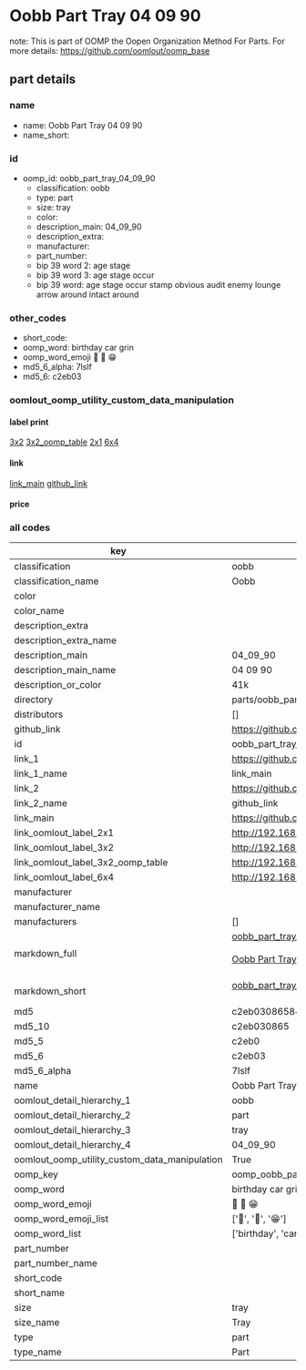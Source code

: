 # Oobb Part Tray 04 09 90  

note: This is part of OOMP the Oopen Organization Method For Parts. For more details: https://github.com/oomlout/oomp_base

##  part details





### name
* name: Oobb Part Tray 04 09 90
* name_short: 
### id
* oomp_id: oobb_part_tray_04_09_90
  * classification: oobb
  * type: part
  * size: tray
  * color: 
  * description_main: 04_09_90
  * description_extra: 
  * manufacturer: 
  * part_number: 
  * bip 39 word 2: age stage
  * bip 39 word 3: age stage occur
  * bip 39 word: age stage occur stamp obvious audit enemy lounge arrow around intact around

### other_codes
* short_code: 
* oomp_word: birthday car grin
* oomp_word_emoji :birthday: :car: :grin:
* md5_6_alpha: 7lslf
* md5_6: c2eb03






### oomlout_oomp_utility_custom_data_manipulation
#### label print
[3x2](http://192.168.1.245:1112/?label=oomp%207lslf)
[3x2_oomp_table](http://192.168.1.107:1112/?label=oomp%207lslf)
[2x1](http://192.168.1.242:1112/?label=oomp%207lslf)
[6x4](http://192.168.1.55:1112/?label=oomp%207lslf)    

#### link

[link_main](https://github.com/oomlout/oomlout_oomp_current_version_messy/tree/main/parts/oobb_part_tray_04_09_90) [github_link](https://github.com/oomlout/oomlout_oomp_part_src/tree/main/parts/oobb_part_tray_04_09_90)                             

#### price







### all codes 
| key | value |  
| --- | --- |  
| classification | oobb |  
| classification_name | Oobb |  
| color |  |  
| color_name |  |  
| description_extra |  |  
| description_extra_name |  |  
| description_main | 04_09_90 |  
| description_main_name | 04 09 90 |  
| description_or_color | 41k |  
| directory | parts/oobb_part_tray_04_09_90 |  
| distributors | [] |  
| github_link | https://github.com/oomlout/oomlout_oomp_part_src/tree/main/parts/oobb_part_tray_04_09_90 |  
| id | oobb_part_tray_04_09_90 |  
| link_1 | https://github.com/oomlout/oomlout_oomp_current_version_messy/tree/main/parts/oobb_part_tray_04_09_90 |  
| link_1_name | link_main |  
| link_2 | https://github.com/oomlout/oomlout_oomp_part_src/tree/main/parts/oobb_part_tray_04_09_90 |  
| link_2_name | github_link |  
| link_main | https://github.com/oomlout/oomlout_oomp_current_version_messy/tree/main/parts/oobb_part_tray_04_09_90 |  
| link_oomlout_label_2x1 | http://192.168.1.242:1112/?label=oomp%207lslf |  
| link_oomlout_label_3x2 | http://192.168.1.245:1112/?label=oomp%207lslf |  
| link_oomlout_label_3x2_oomp_table | http://192.168.1.107:1112/?label=oomp%207lslf |  
| link_oomlout_label_6x4 | http://192.168.1.55:1112/?label=oomp%207lslf |  
| manufacturer |  |  
| manufacturer_name |  |  
| manufacturers | [] |  
| markdown_full | [oobb_part_tray_04_09_90](https://github.com/oomlout/oomlout_oomp_current_version_messy/tree/main/parts/oobb_part_tray_04_09_90)<br>[](https://github.com/oomlout/oomlout_oomp_current_version_messy/tree/main/parts/oobb_part_tray_04_09_90)<br>[Oobb Part Tray 04 09 90](https://github.com/oomlout/oomlout_oomp_current_version_messy/tree/main/parts/oobb_part_tray_04_09_90)<br><br> |  
| markdown_short | [oobb_part_tray_04_09_90](https://github.com/oomlout/oomlout_oomp_current_version_messy/tree/main/parts/oobb_part_tray_04_09_90)<br><br> |  
| md5 | c2eb03086584493c3c4c5d4731b50826 |  
| md5_10 | c2eb030865 |  
| md5_5 | c2eb0 |  
| md5_6 | c2eb03 |  
| md5_6_alpha | 7lslf |  
| name | Oobb Part Tray 04 09 90 |  
| oomlout_detail_hierarchy_1 | oobb |  
| oomlout_detail_hierarchy_2 | part |  
| oomlout_detail_hierarchy_3 | tray |  
| oomlout_detail_hierarchy_4 | 04_09_90 |  
| oomlout_oomp_utility_custom_data_manipulation | True |  
| oomp_key | oomp_oobb_part_tray_04_09_90 |  
| oomp_word | birthday car grin |  
| oomp_word_emoji | :birthday: :car: :grin: |  
| oomp_word_emoji_list | [':birthday:', ':car:', ':grin:'] |  
| oomp_word_list | ['birthday', 'car', 'grin'] |  
| part_number |  |  
| part_number_name |  |  
| short_code |  |  
| short_name |  |  
| size | tray |  
| size_name | Tray |  
| type | part |  
| type_name | Part |  
